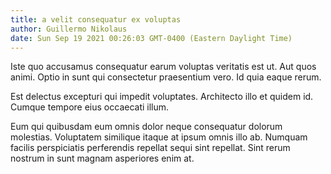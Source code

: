 ```yaml
---
title: a velit consequatur ex voluptas
author: Guillermo Nikolaus
date: Sun Sep 19 2021 00:26:03 GMT-0400 (Eastern Daylight Time)
---
```

Iste quo accusamus consequatur earum voluptas veritatis est ut. Aut quos animi. Optio in sunt qui consectetur praesentium vero. Id quia eaque rerum.

 Est delectus excepturi qui impedit voluptates. Architecto illo et quidem id. Cumque tempore eius occaecati illum.

 Eum qui quibusdam eum omnis dolor neque consequatur dolorum molestias. Voluptatem similique itaque at ipsum omnis illo ab. Numquam facilis perspiciatis perferendis repellat sequi sint repellat. Sint rerum nostrum in sunt magnam asperiores enim at.